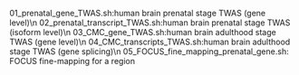 01_prenatal_gene_TWAS.sh:human brain prenatal stage TWAS (gene level)\n
02_prenatal_transcript_TWAS.sh:human brain prenatal stage TWAS (isoform level)\n
03_CMC_gene_TWAS.sh:human brain adulthood stage TWAS (gene level)\n
04_CMC_transcripts_TWAS.sh:human brain adulthood stage TWAS (gene splicing)\n
05_FOCUS_fine_mapping_prenatal_gene.sh: FOCUS fine-mapping for a region
